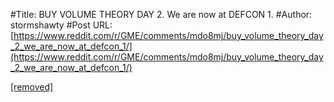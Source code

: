 #Title: BUY VOLUME THEORY DAY 2. We are now at DEFCON 1.
#Author: stormshawty
#Post URL: [https://www.reddit.com/r/GME/comments/mdo8mj/buy_volume_theory_day_2_we_are_now_at_defcon_1/](https://www.reddit.com/r/GME/comments/mdo8mj/buy_volume_theory_day_2_we_are_now_at_defcon_1/)


[\[removed\]](https://old.reddit.com/r/GME/comments/mfmlfd/115_billion_correlation_ftd_coverage_speculation/)